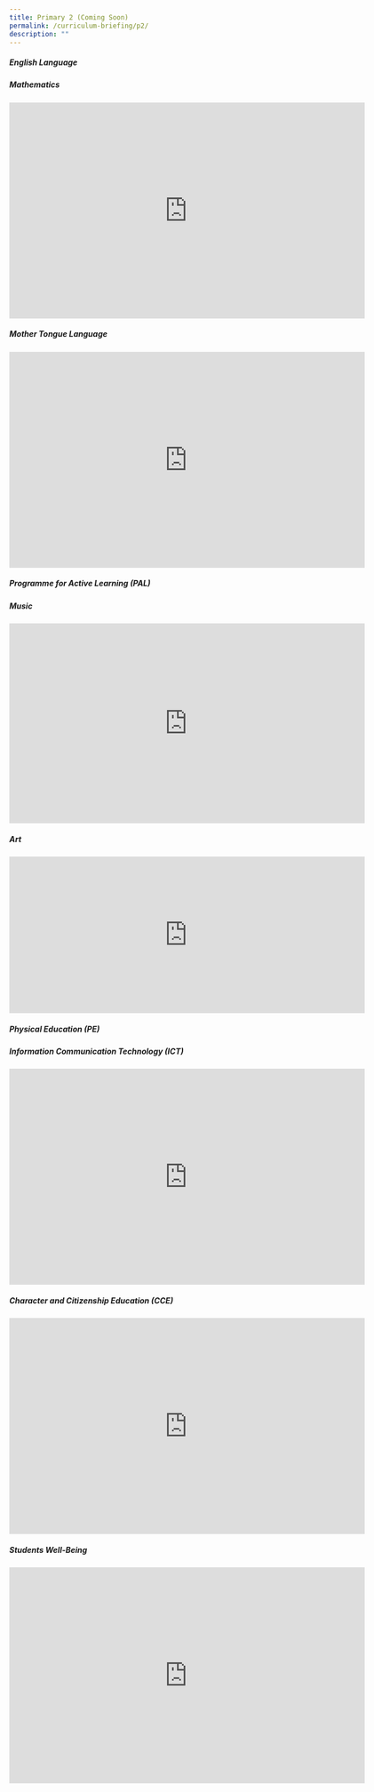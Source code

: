 ```yaml
---
title: Primary 2 (Coming Soon)
permalink: /curriculum-briefing/p2/
description: ""
---
```

##### English Language


##### Mathematics
<iframe src="https://docs.google.com/presentation/d/e/2PACX-1vSNSdizUqsrmT-GzZIeKiSeDHNmu0ktOQ-lAFswExClL0W4c8KOZ3N-r-aOdoO-Bw/embed?start=false&amp;loop=false&amp;delayms=3000" frameborder="0" width="640" height="389" allowfullscreen="true"></iframe>


##### Mother Tongue Language
<iframe src="https://docs.google.com/presentation/d/e/2PACX-1vTZZ4KognMhxQpQM61d2y0z8pCSQJfhzzQ3UQ0H6lOeg5ypBoroYLKuH1f6Xj7BEg/embed?start=false&amp;loop=false&amp;delayms=3000" frameborder="0" width="640" height="389" allowfullscreen="true"></iframe>

##### Programme for Active Learning (PAL)


##### Music
<!--td {border: 1px solid #cccccc;}br {mso-data-placement:same-cell;}--><iframe src="https://player.vimeo.com/video/793964751?h=460a4fc0ef&amp;badge=0&amp;autopause=0&amp;player\_id=0&amp;app\_id=58479" width="640" height="360" frameborder="0" allow="autoplay; fullscreen; picture-in-picture" allowfullscreen="" title="2023 Music P1 \_ P2 Curriculum Briefing Recording"></iframe>

##### Art
<!--td {border: 1px solid #cccccc;}br {mso-data-placement:same-cell;}--><iframe src="https://player.vimeo.com/video/793963928?h=fe6a5e3257&amp;badge=0&amp;autopause=0&amp;player\_id=0&amp;app\_id=58479" width="640" height="282" frameborder="0" allow="autoplay; fullscreen; picture-in-picture" allowfullscreen="" title="2023 Art P1 &amp;amp; P2 Curriculum Briefing"></iframe>

##### Physical Education (PE)


##### Information Communication Technology (ICT)
<iframe allowfullscreen="true" height="389" width="640" frameborder="0" src="https://docs.google.com/presentation/d/e/2PACX-1vTgz29Badur95UWBQULxTdYBXKQuy4djz1owJ0c2Ugkj9CnH0B6-aCxOr3Sl2HxvpMhvdsA40bGuMLH/embed?start=false&amp;loop=false&amp;delayms=3000"></iframe>

##### Character and Citizenship Education (CCE)
<iframe src="https://docs.google.com/presentation/d/e/2PACX-1vSNA51LTVeyXscAM02hJ_of4GTxQvGJN-WyZpJVNTS6JChVUVodwEMPqEAJNIzwfQ/embed?start=false&amp;loop=false&amp;delayms=3000" frameborder="0" width="640" height="389" allowfullscreen="true"></iframe>

##### Students Well-Being
<iframe src="https://docs.google.com/presentation/d/e/2PACX-1vRfWbxn89b0LMHEUxstYg-A45JZBgEKAgnicpjoYWIoeAp9nbchrpmFKfT6jiU_Qw/embed?start=false&amp;loop=false&amp;delayms=3000" frameborder="0" width="640" height="389" allowfullscreen="true"></iframe>